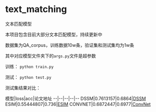 # text_matching
文本匹配模型

本项目包含目前大部分文本匹配模型，持续更新中

数据集为QA_corpus，训练数据10w条，验证集和测试集均为1w条

其中对应模型文件夹下的`args.py`文件是超参数

训练：
`python train.py`

测试：
`python test.py`

测试集结果对比：

模型|loss|acc|论文地址
--|--|--|--|--
DSSM|0.7613157|0.6864|[DSSM](https://posenhuang.github.io/papers/cikm2013_DSSM_fullversion.pdf)
ESIM|0.55444807|0.736|[ESIM](https://arxiv.org/pdf/1609.06038.pdf)
CONVNET|0.6872447|0.6977|[ConvNet]([http://citeseerx.ist.psu.edu/viewdoc/download?doi=10.1.1.723.6492&rep=rep1&type=pdf)



